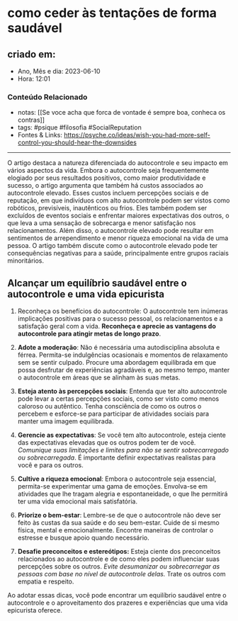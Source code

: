 # como ceder às tentações de forma saudável

## criado em: 
-  Ano, Mês e dia: 2023-06-10
- Hora: 12:01

### Conteúdo Relacionado
- notas: [[Se voce acha que forca de vontade é sempre boa, conheca os contras]]
- tags: #psique #filosofia #SocialReputation 
- Fontes & Links: https://psyche.co/ideas/wish-you-had-more-self-control-you-should-hear-the-downsides
---

O artigo destaca a natureza diferenciada do autocontrole e seu impacto em vários aspectos da vida. Embora o autocontrole seja frequentemente elogiado por seus resultados positivos, como maior produtividade e sucesso, o artigo argumenta que também há custos associados ao autocontrole elevado. Esses custos incluem percepções sociais e de reputação, em que indivíduos com alto autocontrole podem ser vistos como robóticos, previsíveis, inautênticos ou frios. Eles também podem ser excluídos de eventos sociais e enfrentar maiores expectativas dos outros, o que leva a uma sensação de sobrecarga e menor satisfação nos relacionamentos. Além disso, o autocontrole elevado pode resultar em sentimentos de arrependimento e menor riqueza emocional na vida de uma pessoa. O artigo também discute como o autocontrole elevado pode ter consequências negativas para a saúde, principalmente entre grupos raciais minoritários.

## Alcançar um equilíbrio saudável entre o autocontrole e uma vida epicurista

1. Reconheça os benefícios do autocontrole: O autocontrole tem inúmeras implicações positivas para o sucesso pessoal, os relacionamentos e a satisfação geral com a vida. **Reconheça e aprecie as vantagens do autocontrole para atingir metas de longo prazo**.

2. **Adote a moderação**: Não é necessária uma autodisciplina absoluta e férrea. Permita-se indulgências ocasionais e momentos de relaxamento sem se sentir culpado. Procure uma abordagem equilibrada em que possa desfrutar de experiências agradáveis e, ao mesmo tempo, manter o autocontrole em áreas que se alinham às suas metas.

3. **Esteja atento às percepções sociais**: Entenda que ter alto autocontrole pode levar a certas percepções sociais, como ser visto como menos caloroso ou autêntico. Tenha consciência de como os outros o percebem e esforce-se para participar de atividades sociais para manter uma imagem equilibrada.

4. **Gerencie as expectativas**: Se você tem alto autocontrole, esteja ciente das expectativas elevadas que os outros podem ter de você. *Comunique suas limitações e limites para não se sentir sobrecarregado ou sobrecarregada*. É importante definir expectativas realistas para você e para os outros.

5. **Cultive a riqueza emocional**: Embora o autocontrole seja essencial, permita-se experimentar uma gama de emoções. Envolva-se em atividades que lhe tragam alegria e espontaneidade, o que lhe permitirá ter uma vida emocional mais satisfatória.

6. **Priorize o bem-estar**: Lembre-se de que o autocontrole não deve ser feito às custas da sua saúde e do seu bem-estar. Cuide de si mesmo física, mental e emocionalmente. Encontre maneiras de controlar o estresse e busque apoio quando necessário.

7. **Desafie preconceitos e estereótipos:** Esteja ciente dos preconceitos relacionados ao autocontrole e de como eles podem influenciar suas percepções sobre os outros. *Evite desumanizar ou sobrecarregar as pessoas com base no nível de autocontrole delas.* Trate os outros com empatia e respeito.

Ao adotar essas dicas, você pode encontrar um equilíbrio saudável entre o autocontrole e o aproveitamento dos prazeres e experiências que uma vida epicurista oferece.